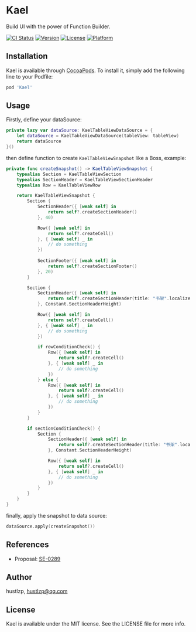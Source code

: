 # Kael
Build UI with the power of Function Builder.

[![CI Status](https://img.shields.io/travis/hustlzp/Kael.svg?style=flat)](https://travis-ci.org/hustlzp/Kael)
[![Version](https://img.shields.io/cocoapods/v/Kael.svg?style=flat)](https://cocoapods.org/pods/Kael)
[![License](https://img.shields.io/cocoapods/l/Kael.svg?style=flat)](https://cocoapods.org/pods/Kael)
[![Platform](https://img.shields.io/cocoapods/p/Kael.svg?style=flat)](https://cocoapods.org/pods/Kael)

## Installation

Kael is available through [CocoaPods](https://cocoapods.org). To install
it, simply add the following line to your Podfile:

```ruby
pod 'Kael'
```

## Usage

Firstly, define your dataSource:

```swift
private lazy var dataSource: KaelTableViewDataSource = {
    let dataSource = KaelTableViewDataSource(tableView: tableView)
    return dataSource
}()
```

then define function to create `KaelTableViewSnapshot` like a Boss, example:

```swift
private func createSnapshot() -> KaelTableViewSnapshot {
    typealias Section = KaelTableViewSection
    typealias SectionHeader = KaelTableViewSectionHeader
    typealias Row = KaelTableViewRow

    return KaelTableViewSnapshot {
        Section {
            SectionHeader({ [weak self] in
                return self?.createSectionHeader()
            }, 40)

            Row({ [weak self] in
                return self?.createCell()
            }, { [weak self] _ in
                // do something
            })
            
            SectionFooter({ [weak self] in
                return self?.createSectionFooter()
            }, 20)
        }

        Section {
            SectionHeader({ [weak self] in
                return self?.createSectionHeader(title: "书架".localized())
            }, Constant.SectionHeaderHeight)

            Row({ [weak self] in
                return self?.createCell()
            }, { [weak self] _ in
                // do something
            })

            if rowConditionCheck() {
                Row({ [weak self] in
                    return self?.createCell()
                }, { [weak self] _ in
                    // do something
                })
            } else {
                Row({ [weak self] in
                    return self?.createCell()
                }, { [weak self] _ in
                    // do something
                })
            }
        }

        if sectionConditionCheck() {
            Section {
                SectionHeader({ [weak self] in
                    return self?.createSectionHeader(title: "书架".localized())
                }, Constant.SectionHeaderHeight)

                Row({ [weak self] in
                    return self?.createCell()
                }, { [weak self] _ in
                    // do something
                })
            }
        } 
    }
}
```

finally, apply the snapshot to data source:

```swift
dataSource.apply(createSnapshot())
```

## References

* Proposal: [SE-0289](https://github.com/apple/swift-evolution/blob/main/proposals/0289-result-builders.md)

## Author

hustlzp, hustlzp@qq.com

## License

Kael is available under the MIT license. See the LICENSE file for more info.
